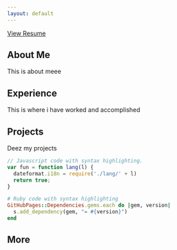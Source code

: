 ```yaml
---
layout: default
---
```


[View Resume](/docs/DECKER_Theodore-Resume7.12.18.pdf)


## About Me

This is about meee

## Experience

This is where i have worked and accomplished

## Projects

Deez my projects

```js
// Javascript code with syntax highlighting.
var fun = function lang(l) {
  dateformat.i18n = require('./lang/' + l)
  return true;
}
```

```ruby
# Ruby code with syntax highlighting
GitHubPages::Dependencies.gems.each do |gem, version|
  s.add_dependency(gem, "= #{version}")
end
```

## More
